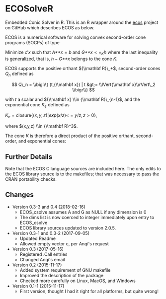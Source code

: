 
<!-- README.md is generated from README.Rmd. Please edit that file -->
ECOSolveR
=========

Embedded Conic Solver in R. This is an R wrapper around the [ecos](https://github.com/embotech/ecos) project on GitHub which describes ECOS as below.

ECOS is a numerical software for solving convex second-order cone programs (SOCPs) of type

Minimize *c*′*x* such that *A**x* = *b* and *G**x* &lt; =<sub>*K*</sub>*h*
 where the last inequality is generalized, that is, *h* − *G**x* belongs to the cone *K*.

ECOS supports the positive orthant ${\\mathbf R}\_+$, second-order cones *Q*<sub>*n*</sub> defined as

$$
Q\_n = \\bigl\\{ (t,{\\mathbf x}) | t &gt;= \\lVert{\\mathbf x}\\rVert\_2 \\bigr\\}
$$

with *t* a scalar and ${\\mathbf x} \\in {\\mathbf R}\_{n-1}$, and the exponential cone *K*<sub>*e*</sub> defined as

*K*<sub>*e*</sub> = closure{(*x*, *y*, *z*)|*e**x**p*(*x*/*z*)&lt; = *y*/*z*, *z* &gt; 0},

where $(x,y,z) \\in {\\mathbf R}^3$.

The cone *K* is therefore a direct product of the positive orthant, second-order, and exponential cones:

Further Details
---------------

Note that the ECOS C language sources are included here. The only edits to the ECOS library source is to the makefiles; that was necessary to pass the CRAN portability checks.

Changes
-------

-   Version 0.3-3 and 0.4 (2018-02-16)
    -   ECOS\_csolve assumes A and G as NULL if any dimension is 0
    -   The dims list is now coerced to integer immediately upon entry to ECOS\_csolve
    -   ECOS library sources updated to version 2.0.5.
-   Version 0.3-1 and 0.3-2 (2017-09-05)
    -   Updated Readme
    -   Allowed empty vector c, per Anqi's request
-   Version 0.3 (2017-05-16)
    -   Registered .Call entries
    -   Changed Anqi's email
-   Version 0.2 (2015-11-17)
    -   Added system requirement of GNU makefile
    -   Improved the description of the package
    -   Checked more carefully on Linux, MacOS, and Windows
-   Version 0.1-1 (2015-11-17)
    -   First version, thought I had it right for all platforms, but quite wrong!
